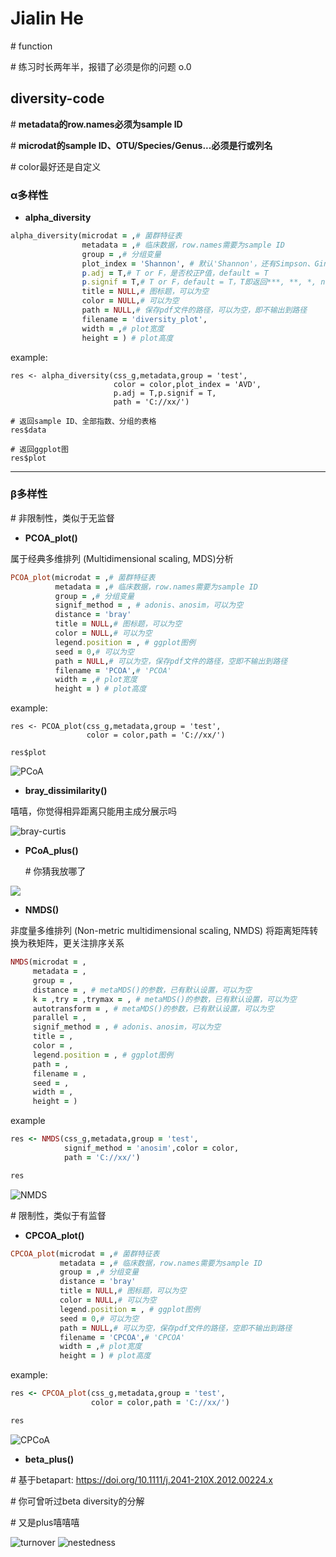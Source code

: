 # Jialin He

\# function

\# 练习时长两年半，报错了必须是你的问题 o.0

## diversity-code

\# **metadata的row.names必须为sample ID**

\# **microdat的sample ID、OTU/Species/Genus...必须是行或列名**

\# color最好还是自定义

### α多样性

- **alpha_diversity**

```ruby
alpha_diversity(microdat = ,# 菌群特征表
                metadata = ,# 临床数据，row.names需要为sample ID
                group = ,# 分组变量
                plot_index = 'Shannon', # 默认'Shannon'，还有Simpson、Gini_Simpson、Inv_Simpson、Richness、Pielou、equitability、AVD
                p.adj = T,# T or F，是否校正P值，default = T
                p.signif = T,# T or F，default = T，T即返回***, **, *, ns，F返回P值
                title = NULL,# 图标题，可以为空
                color = NULL,# 可以为空
                path = NULL,# 保存pdf文件的路径，可以为空，即不输出到路径
                filename = 'diversity_plot',
                width = ,# plot宽度
                height = ) # plot高度
```


example:
```
res <- alpha_diversity(css_g,metadata,group = 'test',
                       color = color,plot_index = 'AVD',
                       p.adj = T,p.signif = T,
                       path = 'C://xx/')

# 返回sample ID、全部指数、分组的表格
res$data

# 返回ggplot图
res$plot
```
----

### β多样性

\# 非限制性，类似于无监督

- **PCOA_plot()**

属于经典多维排列 (Multidimensional scaling, MDS)分析

```ruby
PCOA_plot(microdat = ,# 菌群特征表
          metadata = ,# 临床数据，row.names需要为sample ID
          group = ,# 分组变量
          signif_method = , # adonis、anosim，可以为空
          distance = 'bray'
          title = NULL,# 图标题，可以为空
          color = NULL,# 可以为空
          legend.position = , # ggplot图例
          seed = 0,# 可以为空
          path = NULL,# 可以为空，保存pdf文件的路径，空即不输出到路径
          filename = 'PCOA',# 'PCOA'
          width = ,# plot宽度
          height = ) # plot高度
```

example:

```
res <- PCOA_plot(css_g,metadata,group = 'test',
                 color = color,path = 'C://xx/')

res$plot
```
![PCoA](https://github.com/JialinHe0o0/plot/blob/main/diversity_plot/PCoA_plot.png)

- **bray_dissimilarity()**

嘻嘻，你觉得相异距离只能用主成分展示吗

![bray-curtis](https://github.com/JialinHe0o0/plot/blob/main/diversity_plot/bray_curtis_plot.png)

- **PCoA_plus()**

  \# 你猜我放哪了

![](https://github.com/JialinHe0o0/plot/blob/main/diversity_plot/PCoA_plus_plot.png)

- **NMDS()**

非度量多维排列 (Non-metric multidimensional scaling, NMDS)
将距离矩阵转换为秩矩阵，更关注排序关系

```ruby
NMDS(microdat = ,
     metadata = ,
     group = ,
     distance = , # metaMDS()的参数，已有默认设置，可以为空
     k = ,try = ,trymax = , # metaMDS()的参数，已有默认设置，可以为空
     autotransform = , # metaMDS()的参数，已有默认设置，可以为空
     parallel = ,
     signif_method = , # adonis、anosim，可以为空
     title = ,
     color = ,
     legend.position = , # ggplot图例
     path = ,
     filename = ,
     seed = ,
     width = ,
     height = )
```

example

```ruby
res <- NMDS(css_g,metadata,group = 'test',
            signif_method = 'anosim',color = color,
            path = 'C://xx/')

res
```
![NMDS](https://github.com/JialinHe0o0/plot/blob/main/diversity_plot/NMDS_plot.png)


\# 限制性，类似于有监督

- **CPCOA_plot()**

```ruby
CPCOA_plot(microdat = ,# 菌群特征表
           metadata = ,# 临床数据，row.names需要为sample ID
           group = ,# 分组变量
           distance = 'bray'
           title = NULL,# 图标题，可以为空
           color = NULL,# 可以为空
           legend.position = , # ggplot图例
           seed = 0,# 可以为空
           path = NULL,# 可以为空，保存pdf文件的路径，空即不输出到路径
           filename = 'CPCOA',# 'CPCOA'
           width = ,# plot宽度
           height = ) # plot高度
```

example:

```ruby
res <- CPCOA_plot(css_g,metadata,group = 'test',
                  color = color,path = 'C://xx/')

res
```
![CPCoA](https://github.com/JialinHe0o0/plot/blob/main/diversity_plot/CPCoA_plot.png)

- **beta_plus()**

\# 基于betapart: https://doi.org/10.1111/j.2041-210X.2012.00224.x

\# 你可曾听过beta diversity的分解

\# 又是plus嘻嘻嘻

![turnover](https://github.com/JialinHe0o0/plot/blob/main/diversity_plot/beta1.png)
![nestedness](https://github.com/JialinHe0o0/plot/blob/main/diversity_plot/beta2.png)

